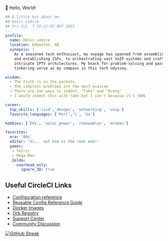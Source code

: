👋 Hello, World!

```yaml
## A little bit about me.
## Denis Lemire
## Fri Jul  7 19:22:05 MDT 2023
---
profile:
  name: Denis Lemire
  location: Edmonton, AB
  synopsis: |
    As a seasoned tech enthusiast, my voyage has spanned from assembling PCs
    and establishing ISPs, to orchestrating vast VoIP systems and crafting 
    intricate IPTV architectures. My knack for problem-solving and passion for 
    tinkering serve as my compass in this tech odyssey.

wisdom: 
  - The truth is in the packets
  - The simplest problems are the most evasive
  - There are two ways to indent, "Tabs" and "Wrong"
  - I would indent this with tabs but I can't because it's YAML

career: 
  top_skills: ['cicd','devops', 'networking', 'voip']
  favorite_languages: ['Perl','C', 'Go']

hobbies: ['EVs', 'solar_power', 'renewables', 'drones']

favorites: 
  era: '80s'
  editor: 'Vi... not Vim vi the real one!'
  games:
   - Tetris
   - Mega Man
   Zelda:
     overhead_only:
       ignore_3D: true
```
## Useful CircleCI Links

* [Configuration reference](https://circleci.com/docs/configuration-reference/)
* [Reusable Config Reference Guide](https://circleci.com/docs/reusing-config/)
* [Docker Images](https://circleci.com/developer/images)
* [Orb Registry](https://circleci.com/developer/orbs)
* [Support Center](https://support.circleci.com)
* [Community Discussion](https://discuss.circleci.com/)

[![GitHub Streak](http://github-readme-streak-stats.herokuapp.com?user=denislemire&theme=transparent&hide_border=true&date_format=j%20M%5B%20Y%5D&exclude_days=Sun%2CSat)](https://git.io/streak-stats)
